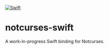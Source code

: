 [![Swift](https://github.com/mdiiorio/notcurses-swift/actions/workflows/build.yml/badge.svg)](https://github.com/mdiiorio/notcurses-swift/actions/workflows/build.yml)

# notcurses-swift

A work-in-progress Swift binding for Notcurses.